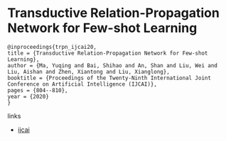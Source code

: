 # Transductive Relation-Propagation Network for Few-shot Learning

```
@inproceedings{trpn_ijcai20,
title = {Transductive Relation-Propagation Network for Few-shot Learning},
author = {Ma, Yuqing and Bai, Shihao and An, Shan and Liu, Wei and Liu, Aishan and Zhen, Xiantong and Liu, Xianglong},
booktitle = {Proceedings of the Twenty-Ninth International Joint Conference on Artificial Intelligence (IJCAI)},
pages = {804--810},
year = {2020}
}
```

links
- [ijcai](https://www.ijcai.org/Proceedings/2020/112)

